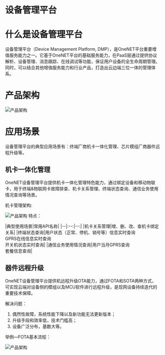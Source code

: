 

# 设备管理平台

# 什么是设备管理平台
设备管理平台（Device Management Platform, DMP），是OneNET平台重要增值服务能力之一。它基于OneNET平台的基础服务能力，在PaaS层通过提供协议解析、设备管理、消息跟踪、在线调试等功能，保证用户设备的全生命周期管理。同时，可以结合其他增值服务能力和行业产品，打造出云边端三位一体的管理体系。

# 产品架构
![产品架构](/images\DMP\DMP产品架构.png)

# 应用场景
设备管理平台的典型应用场景有：终端厂商机卡一体化管理、芯片模组厂商器件远程升级等。

## 机卡一体化管理
OneNET设备管理平台提供机卡一体化管理特色能力，通过绑定设备和移动物联卡，用于终端&物联网卡故障排查、机卡关系管理、终端状态查询、通信业务使用情况查询等场景。

机卡管理架构:

![产品架构](/images\DMP\机卡管理架构.png)
特点：

|典型使用场景|常用API名称|
|--|:--:|--:|
|机卡关系管理|增、删、改、查机卡绑定关系|
|终端状态查询|用户状态（正常、停机、销号等）信息实时查询<br>GPRS在线信息实时查询<br>开关机状态实时查询|
|通信业务使用情况查询|用户当月GPRS查询<br>套餐信息查询|

## 器件远程升级
OneNET设备管理平台提供机远程升级OTA能力，通过FOTA和SOTA两种方式，可实现云端对设备侧的模组以及MCU软件进行远程升级，是现网设备持续迭代的重要技术保障。

解决问题：

1. 偶然性故障，系统性能下降以及新功能无法更新版本；
2. 升级手段和效率低，技术门槛高；
3. 设备广泛分布，基数大等。

举例—FOTA基本流程：

![产品架构](/images\DMP\FOTA基本流程.png)